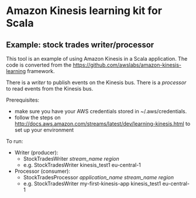 # Amazon Kinesis learning kit for Scala
## Example: stock trades writer/processor

This tool is an example of using Amazon Kinesis in a Scala application.
The code is converted from the https://github.com/awslabs/amazon-kinesis-learning framework.

There is a _writer_  to publish events on the Kinesis bus.
There is a _processor_ to read events from the Kinesis bus.

Prerequisites:
* make sure you have your AWS credentials stored in ~/.aws/credentials.
* follow the steps on http://docs.aws.amazon.com/streams/latest/dev/learning-kinesis.html to set up your environment

To run:
* Writer (producer): 
    * StockTradesWriter _stream_name_ _region_
    * e.g. StockTradesWriter kinesis_test1 eu-central-1
* Processor (consumer):
    * StockTradesProcessor _application_name_ _stream_name_ _region_
    * e.g. StockTradesWriter my-first-kinesis-app kinesis_test1 eu-central-1
